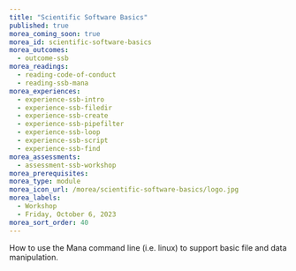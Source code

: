 ```yaml
---
title: "Scientific Software Basics"
published: true
morea_coming_soon: true
morea_id: scientific-software-basics
morea_outcomes:
  - outcome-ssb
morea_readings:
  - reading-code-of-conduct
  - reading-ssb-mana
morea_experiences:
  - experience-ssb-intro
  - experience-ssb-filedir
  - experience-ssb-create
  - experience-ssb-pipefilter
  - experience-ssb-loop
  - experience-ssb-script
  - experience-ssb-find
morea_assessments:
  - assessment-ssb-workshop
morea_prerequisites:
morea_type: module
morea_icon_url: /morea/scientific-software-basics/logo.jpg
morea_labels:
  - Workshop
  - Friday, October 6, 2023
morea_sort_order: 40
---
```


How to use the Mana command line (i.e. linux) to support basic file and data manipulation.

